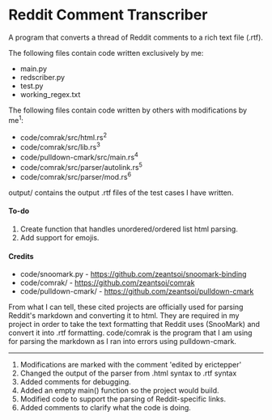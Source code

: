 # Reddit Comment Transcriber
A program that converts a thread of Reddit comments to a rich text file (.rtf). 

The following files contain code written exclusively by me:
- main.py
- redscriber.py
- test.py
- working_regex.txt

The following files contain code written by others with modifications by me<sup>1</sup>:
- code/comrak/src/html.rs<sup>2</sup>
- code/comrak/src/lib.rs<sup>3</sup>
- code/pulldown-cmark/src/main.rs<sup>4</sup>
- code/comrak/src/parser/autolink.rs<sup>5</sup>
- code/comrak/src/parser/mod.rs<sup>6</sup>

output/ contains the output .rtf files of the test cases I have written. 

#### To-do
1. Create function that handles unordered/ordered list html parsing.
2. Add support for emojis. 

#### Credits

- code/snoomark.py - https://github.com/zeantsoi/snoomark-binding
- code/comrak/ - https://github.com/zeantsoi/comrak
- code/pulldown-cmark/ - https://github.com/zeantsoi/pulldown-cmark

From what I can tell, these cited projects are officially used for parsing 
Reddit's markdown and converting it to html. They are required in my project in order to take the text formatting that 
Reddit uses (SnooMark) and convert it into .rtf formatting. code/comrak is the program that I am using for parsing the 
markdown as I ran into errors using pulldown-cmark. 

---

1. Modifications are marked with the comment 'edited by erictepper'
2. Changed the output of the parser from .html syntax to .rtf syntax
3. Added comments for debugging.
4. Added an empty main() function so the project would build. <!-- Not included in the repository, as the changes were unsubstantial and therefore not worth including in my repository. -->
5. Modified code to support the parsing of Reddit-specific links.
6. Added comments to clarify what the code is doing.  